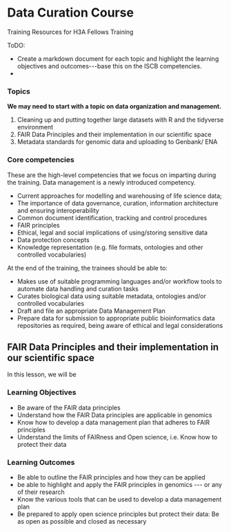 # Data Curation Course

Training Resources for H3A Fellows Training

ToDO:
- Create a markdown document for each topic and highlight the learning objectives and outcomes---base this on the ISCB competencies. 
- 
### Topics
**We may need to start with a topic on data organization and management.**

1. Cleaning up and putting together large datasets with R and the tidyverse environment
2. FAIR Data Principles and their implementation in our scientific space 
3. Metadata standards for genomic data and uploading to Genbank/ ENA

### Core competencies
These are the high-level competencies that we focus on imparting during the training. Data management is a newly introduced competency. 
- Current approaches for modelling and warehousing of life science data; 
- The importance of data governance, curation, information architecture and ensuring interoperability
- Common document identification, tracking and control procedures
- FAIR principles
- Ethical, legal and social implications of using/storing sensitive data
- Data protection concepts 
- Knowledge representation (e.g. file formats, ontologies and other controlled vocabularies)

At the end of the training, the trainees should be able to:
- Makes use of suitable programming languages and/or workflow tools to automate data handling and curation tasks
- Curates biological data using suitable metadata, ontologies and/or controlled vocabularies
- Draft and file an appropriate Data Management Plan
- Prepare data for submission to appropriate public bioinformatics data repositories as required, being aware of ethical and legal considerations

## FAIR Data Principles and their implementation in our scientific space
In this lesson, we will be 
 
### Learning Objectives
- Be aware of the FAIR data principles
- Understand how the FAIR Data principles are applicable in genomics
- Know how to develop a data management plan that adheres to FAIR principles
- Understand the limits of FAIRness and Open science, i.e. Know how to protect their data


### Learning Outcomes
- Be able to outline the FAIR principles and how they can be applied
- be able to highlight and apply the FAIR principles in genomics --- or any of their research
- Know the various tools that can be used to develop a data management plan
- Be prepared to apply open science principles but protect their data: Be as open as possible and closed as necessary


